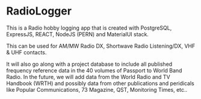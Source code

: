 # RadioLogger

This is a Radio hobby logging app that is created with PostgreSQL, ExpressJS, REACT, NodeJS (PERN) and MaterialUI stack.

This can be used for AM/MW Radio DX, Shortwave Radio Listening/DX, VHF & UHF contacts.

It will also go along with a project database to include all published frequency reference data in the 40 volumes of Passport to World Band Radio.  In the future, we will add data from the World Radio and TV Handbook (WRTH) and possibly data from other publications and peridicals like Popular Communications, 73 Magazine, QST, Monitoring Times, etc..  


